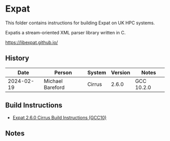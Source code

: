 Expat
=====

This folder contains instructions for building Expat on UK HPC systems.

Expatis a stream-oriented XML parser library written in C.

https://libexpat.github.io/

History
-------

 Date | Person | System | Version | Notes
 ---- | ------ | ------ | ------- | -----
 2024-02-19 | Michael Bareford | Cirrus | 2.6.0 | GCC 10.2.0

Build Instructions
------------------

* [Expat 2.6.0 Cirrus Build Instructions (GCC10)](build_expat_2.6.0_cirrus_gcc10.md)

Notes
-----

